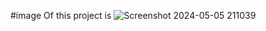 #image Of this project is
![Screenshot 2024-05-05 211039](https://github.com/harshdua26/Chatsphere/assets/163393549/7e29f21b-34af-4904-8b02-fe48d88712b4)
